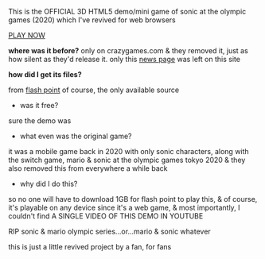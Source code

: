 This is the OFFICIAL 3D HTML5 demo/mini game of sonic at the olympic games (2020) which I've revived for web browsers

[PLAY NOW](https://neocharmy.github.io/sonic-2020/)
 

**where was it before?**
only on crazygames.com
& they removed it, just as how silent as they'd release it.
only this [news page](https://developer.crazygames.com/blog/play-sonic-at-the-olympic-game)
 was left on this site

**how did I get its files?**

from [flash point](https://flashpointarchive.org/downloads) of course, the only available source

- was it free? 

sure the demo was 

- what even was the original game?

it was a mobile game back in 2020 with only sonic characters, along with the switch game, mario & sonic at the olympic games tokyo 2020 & they also removed this from everywhere a while back

- why did I do this?

so no one will have to download 1GB for flash point to play this, & of course, it's playable on any device since it's a web game, & most importantly, 
I couldn't find A SINGLE VIDEO OF THIS DEMO IN YOUTUBE 

 
RIP sonic & mario olympic series...or...mario & sonic
whatever

this is just a little revived project by a fan, for fans
